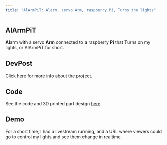 ```yaml
---
title: "AlArmPiT: Alarm, servo Arm, raspberry Pi, Turns the lights"
---
```


## AlArmPiT
<b>Al</b>arm with a servo <b>Arm</b> connected to a raspberry <b>Pi</b> that <b>T</b>urns on my lights, or AlArmPiT for short.

## DevPost
Click [here](https://devpost.com/software/alarmpit) for more info about the project.

## Code
See the code and 3D printed part design [here](https://codeberg.org/johanvandegriff/alarmpit)

## Demo
For a short time, I had a livestream running, and a URL where viewers could go to control my lights and see them change in realtime.
